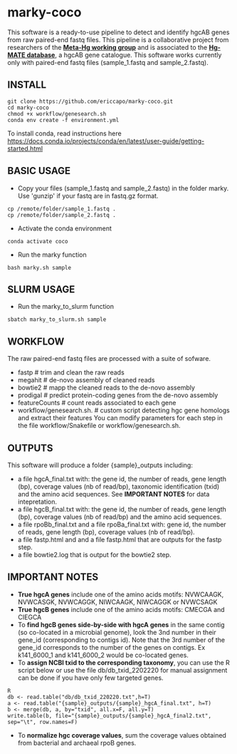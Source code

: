 # marky-coco
This software is a ready-to-use pipeline to detect and identify hgcAB genes from raw paired-end fastq files. This pipeline is a collaborative project from researchers of the <a href="https://ercapo.wixsite.com/meta-hg" target="_blank"><b>Meta-Hg working group</b></a> and is associated to the <a href="https://smithsonian.figshare.com/articles/dataset/Hg-MATE-Db_v1_01142021/13105370/1?file=26193689" target="_blank"><b>Hg-MATE database</b></a>, a hgcAB gene catalogue. This software works currently only with paired-end fastq files (sample_1.fastq and sample_2.fastq).


## INSTALL

```
git clone https://github.com/ericcapo/marky-coco.git
cd marky-coco
chmod +x workflow/genesearch.sh
conda env create -f environment.yml
```
To install conda, read instructions here https://docs.conda.io/projects/conda/en/latest/user-guide/getting-started.html

## BASIC USAGE
* Copy your files (sample_1.fastq and sample_2.fastq) in the folder marky. Use 'gunzip' if your fastq are in fastq.gz format.
```
cp /remote/folder/sample_1.fastq .
cp /remote/folder/sample_2.fastq .
```
* Activate the conda environment
```
conda activate coco
```
* Run the marky function
```
bash marky.sh sample
```

## SLURM USAGE
* Run the marky_to_slurm function
```
sbatch marky_to_slurm.sh sample
```

## WORKFLOW
The raw paired-end fastq files are processed with a suite of sofware. 
* fastp # trim and clean the raw reads
* megahit # de-novo assembly of cleaned reads
* bowtie2 # mapp the cleaned reads to the de-novo assembly
* prodigal # predict protein-coding genes from the de-novo assembly
* featureCounts # count reads associated to each gene
* workflow/genesearch.sh. # custom script detecting hgc gene homologs and extract their features
You can modify parameters for each step in the file workflow/Snakefile or workflow/genesearch.sh.

## OUTPUTS
This software will produce a folder {sample}_outputs including:
* a file hgcA_final.txt with: the gene id, the number of reads, gene length (bp), coverage values (nb of read/bp), taxonomic identification (txid) and the amino acid sequences. See <b>IMPORTANT NOTES</b> for data intepretation.
* a file hgcB_final.txt with: the gene id, the number of reads, gene length (bp), coverage values (nb of read/bp) and the amino acid sequences. 
* a file rpoBb_final.txt and a file rpoBa_final.txt with: gene id, the number of reads, gene length (bp), coverage values (nb of read/bp).
* a file fastp.html and and a file fastp.html that are outputs for the fastp step.
* a file bowtie2.log that is output for the bowtie2 step.

## IMPORTANT NOTES
* <b>True hgcA genes</b> include one of the amino acids motifs: NVWCAAGK, NVWCASGK, NVWCAGGK, NIWCAAGK, NIWCAGGK or NVWCSAGK
* <b>True hgcB genes</b> include one of the amino acids motifs: CMECGA and CIEGCA
* To <b>find hgcB genes side-by-side with hgcA genes</b> in the same contig (so co-located in a microbial genome), look the 3nd number in their gene_id (corresponding to contigs id). Note that the 3rd number of the gene_id corresponds to the number of the genes on contigs. Ex k141_6000_1 and k141_6000_2 would be co-located genes.
* To <b>assign NCBI txid to the corresponding taxonomy</b>, you can use the R script below  or use the file db/db_txid_2202220 for manual assignment can be done if you have only few targeted genes.
```
R
db <- read.table("db/db_txid_220220.txt",h=T)
a <- read.table("{sample}_outputs/{sample}_hgcA_final.txt", h=T)
b <- merge(db, a, by="txid", all.x=F, all.y=T)
write.table(b, file="{sample}_outputs/{sample}_hgcA_final2.txt", sep="\t", row.names=F)
```
* To <b>normalize hgc coverage values</b>, sum the coverage values obtained from bacterial and archaeal rpoB genes.

